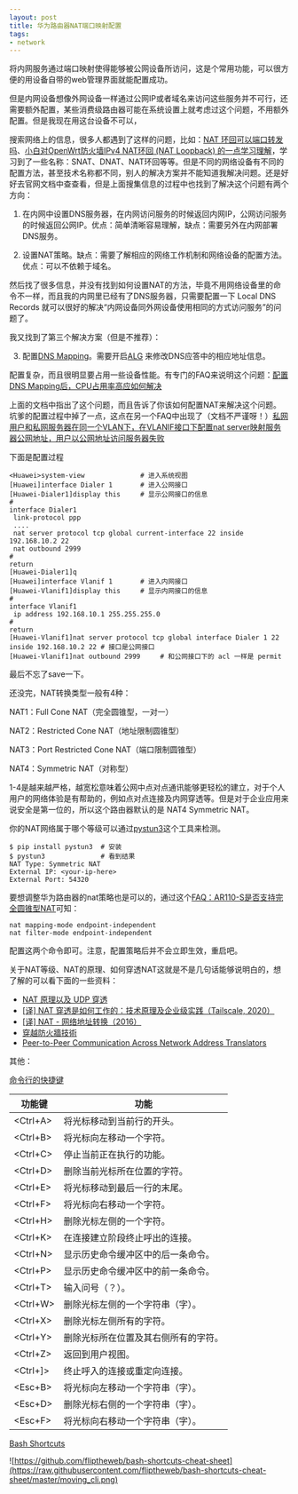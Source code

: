 ```yaml
---
layout: post
title: 华为路由器NAT端口映射配置
tags:
- network
---
```


将内网服务通过端口映射使得能够被公网设备所访问，这是个常用功能，可以很方便的用设备自带的web管理界面就能配置成功。

但是内网设备想像外网设备一样通过公网IP或者域名来访问这些服务并不可行，还需要额外配置，某些消费级路由器可能在系统设置上就考虑过这个问题，不用额外配置。但是我现在用这台设备不可以，

搜索网络上的信息，很多人都遇到了这样的问题，比如：[NAT 环回可以端口转发吗](https://www.v2ex.com/t/640554)、[小白对OpenWrt防火墙IPv4 NAT环回 (NAT Loopback) 的一点学习理解](https://www.right.com.cn/forum/thread-8203412-1-1.html)，学习到了一些名称：SNAT、DNAT、NAT环回等等。但是不同的网络设备有不同的配置方法，甚至技术名称都不同，别人的解决方案并不能知道我解决问题。还是好好去官网文档中查查看，但是上面搜集信息的过程中也找到了解决这个问题有两个方向：

1. 在内网中设置DNS服务器，在内网访问服务的时候返回内网IP，公网访问服务的时候返回公网IP。优点：简单清晰容易理解，缺点：需要另外在内网部署DNS服务。

2. 设置NAT策略。缺点：需要了解相应的网络工作机制和网络设备的配置方法。优点：可以不依赖于域名。

然后找了很多信息，并没有找到如何设置NAT的方法，毕竟不用网络设备里的命令不一样，而且我的内网里已经有了DNS服务器，只需要配置一下 Local DNS Records 就可以很好的解决“内网设备同外网设备使用相同的方式访问服务”的问题了。

我又找到了第三个解决方案（但是不推荐）：

3. 配置[DNS Mapping](https://support.huawei.com/enterprise/zh/doc/EDOC1100033729/6325cc27)。需要开启[ALG](https://support.huawei.com/enterprise/zh/doc/EDOC1100033729/9130981d) 来修改DNS应答中的相应地址信息。

配置复杂，而且很明显要占用一些设备性能。有专门的FAQ来说明这个问题：[配置DNS Mapping后，CPU占用率高应如何解决](https://support.huawei.com/enterprise/zh/doc/EDOC1100112409/7e88872)

上面的文档中指出了这个问题，而且告诉了你该如何配置NAT来解决这个问题。坑爹的配置过程中掉了一点，这点在另一个FAQ中出现了（文档不严谨呀！）[私网用户和私网服务器在同一个VLAN下，在VLANIF接口下配置nat server映射服务器公网地址，用户以公网地址访问服务器失败](https://support.huawei.com/enterprise/zh/doc/EDOC1100112409/d1a04f0f)

下面是配置过程
```
<Huawei>system-view              # 进入系统视图
[Huawei]interface Dialer 1       # 进入公网接口
[Huawei-Dialer1]display this     # 显示公网接口的信息
#
interface Dialer1
 link-protocol ppp
 ....
 nat server protocol tcp global current-interface 22 inside 192.168.10.2 22
 nat outbound 2999
#
return
[Huawei-Dialer1]q               
[Huawei]interface Vlanif 1       # 进入内网接口
[Huawei-Vlanif1]display this     # 显示内网接口的信息
#
interface Vlanif1
 ip address 192.168.10.1 255.255.255.0
#
return
[Huawei-Vlanif1]nat server protocol tcp global interface Dialer 1 22 inside 192.168.10.2 22 # 接口是公网接口
[Huawei-Vlanif1]nat outbound 2999     # 和公网接口下的 acl 一样是 permit 
```
最后不忘了save一下。

还没完，NAT转换类型一般有4种：

NAT1：Full Cone NAT（完全圆锥型，一对一）

NAT2：Restricted Cone NAT（地址限制圆锥型）

NAT3：Port Restricted Cone NAT（端口限制圆锥型）

NAT4：Symmetric NAT（对称型）

1-4是越来越严格，越宽松意味着公网中点对点通讯能够更轻松的建立，对于个人用户的网络体验是有帮助的，例如点对点连接及内网穿透等。但是对于企业应用来说安全是第一位的，所以这个路由器默认的是 NAT4 Symmetric NAT。

你的NAT网络属于哪个等级可以通过[pystun3](https://pypi.org/project/pystun3/)这个工具来检测。

```
$ pip install pystun3  # 安装
$ pystun3              # 看到结果
NAT Type: Symmetric NAT
External IP: <your-ip-here>
External Port: 54320
```

要想调整华为路由器的nat策略也是可以的，通过这个[FAQ：AR110-S是否支持完全圆锥型NAT](https://support.huawei.com/enterprise/zh/knowledge/KB1001421792)可知：

```
nat mapping-mode endpoint-independent
nat filter-mode endpoint-independent
```

配置这两个命令即可。注意，配置策略后并不会立即生效，重启吧。

关于NAT等级、NAT的原理、如何穿透NAT这就是不是几句话能够说明白的，想了解的可以看下面的一些资料：

 - [NAT 原理以及 UDP 穿透](https://paper.seebug.org/1561/)
 - [[译] NAT 穿透是如何工作的：技术原理及企业级实践（Tailscale, 2020）](https://arthurchiao.art/blog/how-nat-traversal-works-zh)
 - [[译] NAT - 网络地址转换（2016）](http://arthurchiao.art/blog/nat-zh/)
 - [穿越防火牆技術](http://www.cs.nccu.edu.tw/~lien/Writing/NGN/firewall.htm)
 - [Peer-to-Peer Communication Across Network Address Translators](https://bford.info/pub/net/p2pnat/)

其他：

[命令行的快捷键](https://support.huawei.com/enterprise/zh/doc/EDOC1100041711/36ae01a3)

|  功能键 |  功能   |
|--------|------------------------|
|<Ctrl+A>|将光标移动到当前行的开头。|
|<Ctrl+B>|将光标向左移动一个字符。|
|<Ctrl+C>|停止当前正在执行的功能。|
|<Ctrl+D>|删除当前光标所在位置的字符。|
|<Ctrl+E>|将光标移动到最后一行的末尾。|
|<Ctrl+F>|将光标向右移动一个字符。|
|<Ctrl+H>|删除光标左侧的一个字符。|
|<Ctrl+K>|在连接建立阶段终止呼出的连接。|
|<Ctrl+N>|显示历史命令缓冲区中的后一条命令。|
|<Ctrl+P>|显示历史命令缓冲区中的前一条命令。|
|<Ctrl+T>|输入问号（？）。|
|<Ctrl+W>|删除光标左侧的一个字符串（字）。|
|<Ctrl+X>|删除光标左侧所有的字符。|
|<Ctrl+Y>|删除光标所在位置及其右侧所有的字符。|
|<Ctrl+Z>|返回到用户视图。|
|<Ctrl+]>|终止呼入的连接或重定向连接。|
|<Esc+B> |将光标向左移动一个字符串（字）。|
|<Esc+D> |删除光标右侧的一个字符串（字）。|
|<Esc+F> |将光标向右移动一个字符串（字）。|

[Bash Shortcuts](https://gist.github.com/tuxfight3r/60051ac67c5f0445efee)

![https://github.com/fliptheweb/bash-shortcuts-cheat-sheet](https://raw.githubusercontent.com/fliptheweb/bash-shortcuts-cheat-sheet/master/moving_cli.png) 